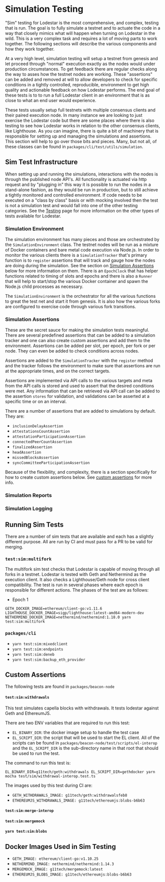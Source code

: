 # Simulation Testing

"Sim" testing for Lodestar is the most comprehensive, and complex, testing that is run.  The goal is to fully simulate a testnet and to actuate the code in a way that closely mimics what will happen when turning on Lodestar in the wild.  This is a very complex task and requires a lot of moving parts to work together.  The following sections will describe the various components and how they work together.

At a very high level, simulation testing will setup a testnet from genesis and let proceed through "normal" execution exactly as the nodes would under production circumstances. To get feedback there are regular checks along the way to asses how the testnet nodes are working. These "assertions" can be added and removed at will to allow developers to check for specific conditions in a tightly controlled, reproducible, environment to get high quality and actionable feedback on how Lodestar performs. The end goal of these tests is to to run a full Lodestar client in an environment that is as close to what an end user would experience.  

These tests usually setup full testnets with multiple consensus clients and their paired execution node. In many instance we are looking to just exercise the Lodestar code but there are some places where there is also testing to see how Lodestar works in relation to the other consensus clients, like Lighthouse. As you can imagine, there is quite a bit of machinery that is responsible for setting up and managing the simulations and assertions. This section will help to go over those bits and pieces.  Many, but not all, of these classes can be found in `packages/cli/test/utils/simulation`.

## Sim Test Infrastructure

When setting up and running the simulations, interactions with the nodes is through the published node API's. All functionality is actuated via http request and by "plugging in" this way it is possible to run the nodes in a stand-alone fashion, as they would be run in production, but to still achieve a tightly monitored and controlled environment.  If code needs to be executed on a "class by class" basis or with mocking involved then the test is not a simulation test and would fall into one of the other testing categories. See the [Testing](../testing.md) page for more information on the other types of tests available for Lodestar.

### Simulation Environment

The simulation environment has many pieces and those are orchestrated by the `SimulationEnvironment` class.  The testnet nodes will be run as a mixture of Docker containers and bare metal code execution via Node.js.  In order to monitor the various clients there is a `SimulationTracker` that's primary function is to `register` assertions that will track and gauge how the nodes are doing during the simulation.  See the section on [Simulation Assertions](#simulation-assertions) below for more information on them.  There is an `EpochClock` that has helper functions related to timing of slots and epochs and there is also a `Runner` that will help to start/stop the various Docker container and spawn the Node.js child processes as necessary.

The `SimulationEnvironment` is the orchestrator for all the various functions to great the test net and start it from genesis.  It is also how the various forks are configured to exercise code through various fork transitions.

### Simulation Assertions

These are the secret sauce for making the simulation tests meaningful.  There are several predefined assertions that can be added to a simulation tracker and one can also create custom assertions and add them to the environment.  Assertions can be added per slot, per epoch, per fork or per node.  They can even be added to check conditions across nodes.

Assertions are added to the `SimulationTracker` with the `register` method and the tracker follows the environment to make sure that assertions are run at the appropriate times, and on the correct targets.

Assertions are implemented via API calls to the various targets and meta from the API calls is stored and used to assert that the desired conditions were met. Any information that can be retrieved via API call can be added to the assertion `stores` for validation, and validations can be asserted at a specific time or on an interval.

There are a number of assertions that are added to simulations by default.  They are:

- `inclusionDelayAssertion`
- `attestationsCountAssertion`
- `attestationParticipationAssertion`
- `connectedPeerCountAssertion`
- `finalizedAssertion`
- `headAssertion`
- `missedBlocksAssertion`
- `syncCommitteeParticipationAssertion`

Because of the flexibility, and complexity, there is a section specifically for how to create custom assertions below.  See [custom assertions](#custom-assertions) for more info.

### Simulation Reports

### Simulation Logging

## Running Sim Tests

There are a number of sim tests that are available and each has a slightly different purpose.  All are run by CI and must pass for a PR to be valid for merging.

### `test:sim:multifork`

The multifork sim test checks that Lodestar is capable of moving through all forks in a testnet.  Lodestar is tested with Geth and Nethermind as the execution client.  It also checks a Lighthouse/Geth node for cross client compatibility.  The test is run in several phases where each epoch is responsible for different actions. The phases of the test are as follows:

- Epoch 1

`GETH_DOCKER_IMAGE=ethereum/client-go:v1.11.6 LIGHTHOUSE_DOCKER_IMAGE=sigp/lighthouse:latest-amd64-modern-dev NETHERMIND_DOCKER_IMAGE=nethermind/nethermind:1.18.0 yarn test:sim:multifork`

### `packages/cli`

- `yarn test:sim:mixedclient`
- `yarn test:sim:endpoints`
- `yarn test:sim:deneb`
- `yarn test:sim:backup_eth_provider`


## Custom Assertions

The following tests are found in `packages/beacon-node`

#### `test:sim:withdrawals`

This test simulates capella blocks with withdrawals. It tests lodestar against Geth and EthereumJS.

There are two ENV variables that are required to run this test:

- `EL_BINARY_DIR`: the docker image setup to handle the test case
- `EL_SCRIPT_DIR`: the script that will be used to start the EL client. All of the scripts can be found in `packages/beacon-node/test/scripts/el-interop` and the `EL_SCRIPT_DIR` is the sub-directory name in that root that should be used to run the test.

The command to run this test is:

`EL_BINARY_DIR=g11tech/geth:withdrawals EL_SCRIPT_DIR=gethdocker yarn mocha test/sim/withdrawal-interop.test.ts`

The images used by this test during CI are:

- `GETH_WITHDRAWALS_IMAGE: g11tech/geth:withdrawalsfeb8`
- `ETHEREUMJS_WITHDRAWALS_IMAGE: g11tech/ethereumjs:blobs-b6b63`

#### `test:sim:merge-interop`

#### `test:sim:mergemock`

#### `yarn test:sim:blobs`

## Docker Images Used in Sim Testing

- `GETH_IMAGE: ethereum/client-go:v1.10.25`
- `NETHERMIND_IMAGE: nethermind/nethermind:1.14.3`
- `MERGEMOCK_IMAGE: g11tech/mergemock:latest`
- `ETHEREUMJS_BLOBS_IMAGE: g11tech/ethereumjs:blobs-b6b63`
